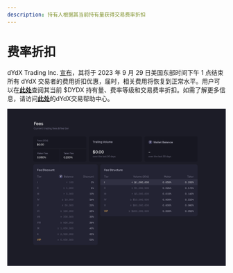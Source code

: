 ```yaml
---
description: 持有人根据其当前持有量获得交易费率折扣
---
```


# 费率折扣

dYdX Trading Inc. [宣布](https://dydx.exchange/blog/v3-updated-fee-schedule)，其将于 2023 年 9 月 29 日美国东部时间下午 1 点结束所有 dYdX 交易者的费用折扣优惠，届时，相关费用将恢复到正常水平。用户可以在[**此处**](https://trade.dydx.exchange/portfolio/fees)查阅其当前 $DYDX 持有量、费率等级和交易费率折扣。如需了解更多信息，请访问[**此处**](https://help.dydx.exchange/en/articles/4798040-perpetual-trade-fees)的dYdX交易帮助中心。

![持有DYDX代币，您可能只需支付较低的费用](../.gitbook/assets/1-fee-discounts-view.png)
